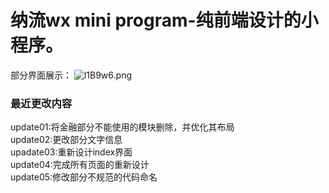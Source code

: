 # 纳流wx mini program-纯前端设计的小程序。

部分界面展示：
![l1B9w6.png](https://s2.ax1x.com/2019/12/31/l1B9w6.png)


### 最近更改内容
update01:将金融部分不能使用的模块删除，并优化其布局</br>
update02:更改部分文字信息</br>
upadate03:重新设计index界面</br>
update04:完成所有页面的重新设计</br>
update05:修改部分不规范的代码命名</br>






